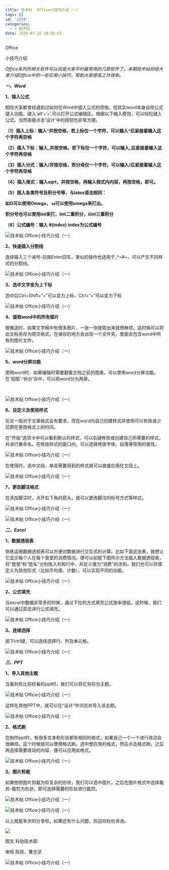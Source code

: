 ```yaml
---
title: 技术帖  Office小技巧介绍（一）
tags: []
id: '1259'
categories:
  - - 技术贴
date: 2020-07-18 18:58:51
---
```


Office

小技巧介绍

_Office系列的相关软件可以说是大家平时最常用的几款软件了。本期技术帖将给大家介绍Office中的一些实用小技巧，帮助大家提高工作效率。_

**_一、Word_**

**1、插入公式**  

相信大家都曾经遇到过如何在Word中插入公式的烦恼，但其实word本身自带公式键入功能。键入‘alt’+’=’,可以打开公式编辑区。根据以下输入原则，可以轻松键入公式。当然直接点击‘设计’中的按钮也非常方便。

**（1）插入上标：输入^并按空格，若上标仅一个字符，可以输入^后紧接着输入这个字符再空格**

**（2）插入下标：输入\_并按空格，若下标仅一个字符，可以输入\_后紧接着输入这个字符再空格**

**（3）插入分式：输入/并按空格，若分母仅一个字符，可以输入/后紧接着输入这个字符再空格**

**（4）插入根式：输入sqrt，并按空格，再输入根式内内容，再按空格，即可。**

**（5）插入各类符号及积分号等，与latex语法相同：**

**如Ω可以使用Omega， ω可以使用omega来打出。**

**积分号也可以使用int来打，iint二重积分，iiint三重积分**

**（6）公式编号：输入 #(index) index为公式编号**

![技术帖  Office小技巧介绍（一）](../../wp-content_uploads/2020/07/8-1595069932.gif "技术帖  Office小技巧介绍（一）")

**2、快速插入分割线**

连续输入三个减号-后按Enter回车，类似的操作也适用于\_\*=#~，可以产生不同样式的分割线。

  

![技术帖  Office小技巧介绍（一）](../../wp-content_uploads/2020/07/5-1595069932.gif "技术帖  Office小技巧介绍（一）")

**3、选中文字变为上下标**

选中后Ctrl+Shift+“+”可以变为上标，Ctrl+“+”可以变为下标

  

![技术帖  Office小技巧介绍（一）](../../wp-content_uploads/2020/07/8-1595069932-1.gif "技术帖  Office小技巧介绍（一）")

**4、提取word中的所有图片**

做推送时，如果文字稿中有很多图片，一张一张提取出来就很麻烦。这时候可以将此文档另存为网页格式，在保存的地方会出现一个文件夹，里面会包含word中所有的图片文件。

![技术帖  Office小技巧介绍（一）](../../wp-content_uploads/2020/07/9-1595069933.gif "技术帖  Office小技巧介绍（一）")

**5、word分屏功能**

使用word时，如果编辑时需要翻看文档之前的图表，可以使用word分屏功能。在‘视图’-‘拆分’当中，可以把word分为两屏。

‍

![技术帖  Office小技巧介绍（一）](../../wp-content_uploads/2020/07/4-1595069934.gif "技术帖  Office小技巧介绍（一）")

**6、自定义及使用样式**

论文一般对于文章格式会有要求，而在word内自己创建样式并使用可以有效减少花费在更改格式上的时间。

在“开始”选项卡中可以看到默认的样式，可以右键修改或创建自己所需要的样式，并进行重命名。在修改样式的窗口内，可以选择修改字体、段落等常用的属性。

![技术帖  Office小技巧介绍（一）](../../wp-content_uploads/2020/07/2-1595069935.png "技术帖  Office小技巧介绍（一）")

在使用时，选中文段，单击需要用到的样式就可以直接应用在文段上。

![技术帖  Office小技巧介绍（一）](../../wp-content_uploads/2020/07/2-1595069935-1.png "技术帖  Office小技巧介绍（一）")

**7、更改脚注格式**

在添加脚注时，点开右下角的箭头，就可以更改脚注的标号方式等样式。

![技术帖  Office小技巧介绍（一）](../../wp-content_uploads/2020/07/9-1595069936.png "技术帖  Office小技巧介绍（一）")

![技术帖  Office小技巧介绍（一）](../../wp-content_uploads/2020/07/9-1595069936-1.png "技术帖  Office小技巧介绍（一）")

**_二、Excel_**

  

**1、数据透视表**

熟练运用数据透视表可以方便对数据进行交互式的计算。比如下面这张表，我想让它显示每个人在每个食堂的消费情况。便可以如按下图所示方法插入数据透视表，将“食堂”和“姓名”分别拖入列和行中，并定义值为“消费”的求和。我们也可以将值定义为其他形式（比如平均值、计数），可以实现不同的功能。

![技术帖  Office小技巧介绍（一）](../../wp-content_uploads/2020/07/0-1595069936.gif "技术帖  Office小技巧介绍（一）")

**2、公式填充**

当excel中数据非常多的时候，通过下拉的方式填充公式效率很低。这时候，我们可以通过双击进行公式填充。

![技术帖  Office小技巧介绍（一）](../../wp-content_uploads/2020/07/2-1595069937.gif "技术帖  Office小技巧介绍（一）")

**3、连续选择**

按下ctrl键，可以连续选择行、列及单元格。

![技术帖  Office小技巧介绍（一）](../../wp-content_uploads/2020/07/0-1595069937.png "技术帖  Office小技巧介绍（一）")

**_三、PPT_**

  

**1、导入其他主题**

当看到有比较好看的ppt时，我们可以将它另存为主题。

![技术帖  Office小技巧介绍（一）](../../wp-content_uploads/2020/07/5-1595069937.png "技术帖  Office小技巧介绍（一）")

这样在其他PPT中，就可以在“设计”中浏览并导入该主题。

![技术帖  Office小技巧介绍（一）](../../wp-content_uploads/2020/07/3-1595069938.png "技术帖  Office小技巧介绍（一）")

**2、格式刷**

在制作ppt时，有很多文本和形状都有相同的格式，如果自己一个一个进行改动会很麻烦。这个时候就可以使用格式刷。选中想应用的格式，然后点击格式刷，之后再选择需要改动的内容，便可以应用此格式。

  

![技术帖  Office小技巧介绍（一）](../../wp-content_uploads/2020/07/1-1595069939.gif "技术帖  Office小技巧介绍（一）")

**3、图片剪裁**

如果想把图片剪裁为较复杂的形状，我们可以选中图片，之后在图片格式中选择裁剪-裁剪为形状，即可选择需要的形状进行裁剪。

  

![技术帖  Office小技巧介绍（一）](../../wp-content_uploads/2020/07/3-1595069939.gif "技术帖  Office小技巧介绍（一）")

![技术帖  Office小技巧介绍（一）](../../wp-content_uploads/2020/07/9-1595069940.png "技术帖  Office小技巧介绍（一）")

以上就是本次的分享啦，如果还有什么问题，欢迎向杜杜咨询。

![](https://mmbiz.qpic.cn/mmbiz_jpg/3jYicNE9hAPaLqYERN7KOaDk58U29arRiaMXib3PGa8f5xEalAwoPHzGNOEfuUXTENHsj46VmQgFACJzzBJx1EVDg/640?wx_fmt=jpeg?x-oss-process=style/xmorient)

  

  

图文 科协技术部

审核 陈旺、曹志坚

![技术帖  Office小技巧介绍（一）](../../wp-content_uploads/2020/07/1-1595069941.png "技术帖  Office小技巧介绍（一）")